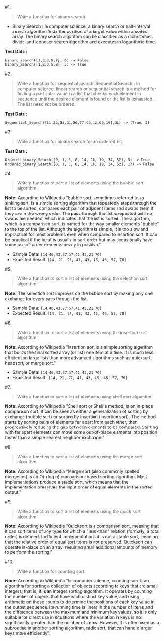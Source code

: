 #1. 
>Write a function for binary search. 
* Binary Search : In computer science, a binary search or half-interval search algorithm finds the position of a target value within a sorted array. The binary search algorithm can be classified as a dichotomies divide-and-conquer search algorithm and executes in logarithmic time.

**Test Data :**
```
binary_search([1,2,3,5,8], 6) -> False
binary_search([1,2,3,5,8], 5) -> True
```

#2. 
>Write a function for sequential search.
Sequential Search : In computer science, linear search or sequential search is a method for finding a particular value in a list that checks each element in sequence until the desired element is found or the list is exhausted. The list need not be ordered.

**Test Data :**
```
Sequential_Search([11,23,58,31,56,77,43,12,65,19],31) -> (True, 3) 
```

#3. 
>Write a function for binary search for an ordered list.

**Test Data :**
```
Ordered_binary_Search([0, 1, 3, 8, 14, 18, 19, 34, 52], 3) -> True
Ordered_binary_Search([0, 1, 3, 8, 14, 18, 19, 34, 52], 17) -> False 
```

#4. 
>Write a function to sort a list of elements using the bubble sort algorithm.

**Note:** According to Wikipedia "Bubble sort, sometimes referred to as sinking sort, is a simple sorting algorithm that repeatedly steps through the list to be sorted, compares each pair of adjacent items and swaps them if they are in the wrong order. The pass through the list is repeated until no swaps are needed, which indicates that the list is sorted. The algorithm, which is a comparison sort, is named for the way smaller elements "bubble" to the top of the list. Although the algorithm is simple, it is too slow and impractical for most problems even when compared to insertion sort. It can be practical if the input is usually in sort order but may occasionally have some out-of-order elements nearly in position."
* Sample Data: ```[14,46,43,27,57,41,45,21,70]```
* Expected Result: ```[14, 21, 27, 41, 43, 45, 46, 57, 70]```

#5. 
>Write a function to sort a list of elements using the selection sort algorithm.

**Note:** The selection sort improves on the bubble sort by making only one exchange for every pass through the list. 
* Sample Data: ```[14,46,43,27,57,41,45,21,70]```
* Expected Result: ```[14, 21, 27, 41, 43, 45, 46, 57, 70]```

#6. 
>Write a function to sort a list of elements using the insertion sort algorithm.

**Note:** According to Wikipedia "Insertion sort is a simple sorting algorithm that builds the final sorted array (or list) one item at a time. It is much less efficient on large lists than more advanced algorithms such as quicksort, heapsort, or merge sort."
* Sample Data: ```[14,46,43,27,57,41,45,21,70]```
* Expected Result : ```[14, 21, 27, 41, 43, 45, 46, 57, 70]```

#7. 
>Write a function to sort a list of elements using shell sort algorithm.

**Note:** According to Wikipedia "Shell sort or Shell's method, is an in-place comparison sort. It can be seen as either a generalization of sorting by exchange (bubble sort) or sorting by insertion (insertion sort). The method starts by sorting pairs of elements far apart from each other, then progressively reducing the gap between elements to be compared. Starting with far apart elements can move some out-of-place elements into position faster than a simple nearest neighbor exchange."

#8. 
>Write a function to sort a list of elements using the merge sort algorithm.

**Note:** According to Wikipedia "Merge sort (also commonly spelled mergesort) is an O(n log n) comparison-based sorting algorithm. Most implementations produce a stable sort, which means that the implementation preserves the input order of equal elements in the sorted output."

#9. 
>Write a function to sort a list of elements using the quick sort algorithm. 

**Note:** According to Wikipedia "Quicksort is a comparison sort, meaning that it can sort items of any type for which a "less-than" relation (formally, a total order) is defined. Inefficient implementations it is not a stable sort, meaning that the relative order of equal sort items is not preserved. Quicksort can operate in-place on an array, requiring small additional amounts of memory to perform the sorting."

#10. 
>Write a function for counting sort. 

**Note:** According to Wikipedia "In computer science, counting sort is an algorithm for sorting a collection of objects according to keys that are small integers; that is, it is an integer sorting algorithm. It operates by counting the number of objects that have each distinct key value, and using arithmetic on those counts to determine the positions of each key value in the output sequence. Its running time is linear in the number of items and the difference between the maximum and minimum key values, so it is only suitable for direct use in situations where the variation in keys is not significantly greater than the number of items. However, it is often used as a subroutine in another sorting algorithm, radix sort, that can handle larger keys more efficiently".

